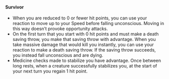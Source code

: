 #### Survivor

- When you are reduced to 0 or fewer hit points, you can use your reaction to move up to your Speed before falling unconscious.
  Moving in this way doesn’t provoke opportunity attacks.
- On the first turn that you start with 0 hit points and must make a death saving throw, you make that saving throw with advantage.
  When you take massive damage that would kill you instantly, you can use your reaction to make a death saving throw.
  If the saving throw succeeds, you instead fall unconscious and are dying.
- Medicine checks made to stabilize you have advantage.
  Once between long rests, when a creature successfully stabilizes you, at the start of your next turn you regain 1 hit point.

